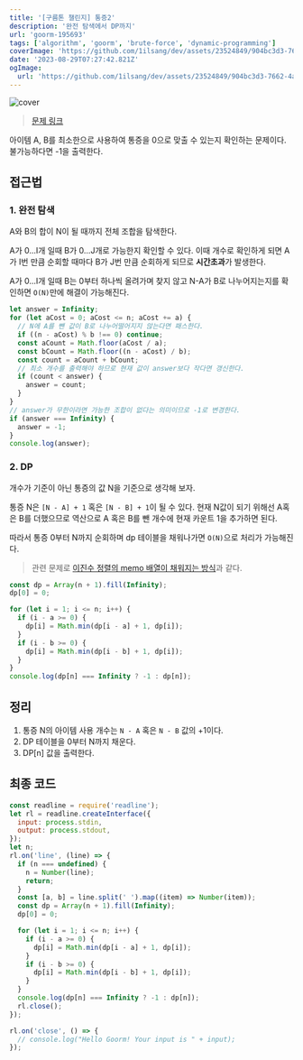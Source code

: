 ```yaml
---
title: '[구름톤 챌린지] 통증2'
description: '완전 탐색에서 DP까지'
url: 'goorm-195693'
tags: ['algorithm', 'goorm', 'brute-force', 'dynamic-programming']
coverImage: 'https://github.com/1ilsang/dev/assets/23524849/904bc3d3-7662-4a68-add4-e4fb6349ff08'
date: '2023-08-29T07:27:42.821Z'
ogImage:
  url: 'https://github.com/1ilsang/dev/assets/23524849/904bc3d3-7662-4a68-add4-e4fb6349ff08'
---
```


![cover](https://github.com/1ilsang/dev/assets/23524849/e81cf0d5-7344-42da-9989-15bd4a83a533 'cover')

> [문제 링크](https://level.goorm.io/exam/195693/%ED%86%B5%EC%A6%9D-2/quiz/1)

아이템 A, B를 최소한으로 사용하여 통증을 0으로 맞출 수 있는지 확인하는 문제이다. 불가능하다면 -1을 출력한다.

## 접근법

### 1. 완전 탐색

A와 B의 합이 N이 될 때까지 전체 조합을 탐색한다.

A가 0...I개 일때 B가 0...J개로 가능한지 확인할 수 있다. 이때 개수로 확인하게 되면 A가 I번 만큼 순회할 때마다 B가 J번 만큼 순회하게 되므로 **시간초과**가 발생한다.

A가 0...I개 일때 B는 0부터 하나씩 올려가며 찾지 않고 N-A가 B로 나누어지는지를 확인하면 `O(N)`만에 해결이 가능해진다.

```js
let answer = Infinity;
for (let aCost = 0; aCost <= n; aCost += a) {
  // N에 A를 뺀 값이 B로 나누어떨어지지 않는다면 패스한다.
  if ((n - aCost) % b !== 0) continue;
  const aCount = Math.floor(aCost / a);
  const bCount = Math.floor((n - aCost) / b);
  const count = aCount + bCount;
  // 최소 개수를 출력해야 하므로 현재 값이 answer보다 작다면 갱신한다.
  if (count < answer) {
    answer = count;
  }
}
// answer가 무한이라면 가능한 조합이 없다는 의미이므로 -1로 변경한다.
if (answer === Infinity) {
  answer = -1;
}
console.log(answer);
```

### 2. DP

개수가 기준이 아닌 통증의 값 N을 기준으로 생각해 보자.

통증 N은 `[N - A] + 1` 혹은 `[N - B] + 1`이 될 수 있다. 현재 N값이 되기 위해선 A혹은 B를 더했으므로 역산으로 A 혹은 B를 뺀 개수에 현재 카운트 1을 추가하면 된다.

따라서 통증 0부터 N까지 순회하며 dp 테이블을 채워나가면 `O(N)`으로 처리가 가능해진다.

> 관련 문제로 [이진수 정렬의 memo 배열이 채워지는 방식](/posts/goorm-195687)과 같다.

```js
const dp = Array(n + 1).fill(Infinity);
dp[0] = 0;

for (let i = 1; i <= n; i++) {
  if (i - a >= 0) {
    dp[i] = Math.min(dp[i - a] + 1, dp[i]);
  }
  if (i - b >= 0) {
    dp[i] = Math.min(dp[i - b] + 1, dp[i]);
  }
}
console.log(dp[n] === Infinity ? -1 : dp[n]);
```

## 정리

1. 통증 N의 아이템 사용 개수는 `N - A` 혹은 `N - B` 값의 +1이다.
2. DP 테이블을 0부터 N까지 채운다.
3. DP[n] 값을 출력한다.

## 최종 코드

```js
const readline = require('readline');
let rl = readline.createInterface({
  input: process.stdin,
  output: process.stdout,
});
let n;
rl.on('line', (line) => {
  if (n === undefined) {
    n = Number(line);
    return;
  }
  const [a, b] = line.split(' ').map((item) => Number(item));
  const dp = Array(n + 1).fill(Infinity);
  dp[0] = 0;

  for (let i = 1; i <= n; i++) {
    if (i - a >= 0) {
      dp[i] = Math.min(dp[i - a] + 1, dp[i]);
    }
    if (i - b >= 0) {
      dp[i] = Math.min(dp[i - b] + 1, dp[i]);
    }
  }
  console.log(dp[n] === Infinity ? -1 : dp[n]);
  rl.close();
});

rl.on('close', () => {
  // console.log("Hello Goorm! Your input is " + input);
});
```
